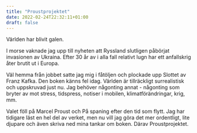 ```yaml
---
title: "Proustprojektet"
date: 2022-02-24T22:32:11+01:00
draft: false
---
```

Världen har blivit galen.

I morse vaknade jag upp till nyheten att Ryssland slutligen påbörjat invasionen av Ukraina. Efter 30 år av i alla fall relativt lugn har ett anfallskrig åter brutit ut i Europa.  

Väl hemma från jobbet satte jag mig i fåtöljen och plockade upp Slottet av Franz Kafka. Den boken känns fel idag. Världen är tillräckligt surrealistisk och uppskruvad just nu. Jag behöver någonting annat - någonting som bryter av mot stress, tidspress, notiser i mobilen, klimatförändringar, krig, mm.

Valet föll på Marcel Proust och På spaning efter den tid som flytt. Jag har tidigare läst en hel del av verket, men nu vill jag göra det mer ordentligt, lite djupare och även skriva ned mina tankar om boken. Därav Proustprojektet.




